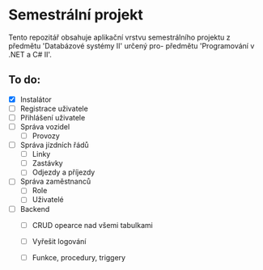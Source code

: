 # Semestrální projekt
Tento repozitář obsahuje aplikační vrstvu semestrálního projektu z předmětu 'Databázové systémy II' určený pro- předmětu 'Programování v .NET a C# II'.

## To do:
- [X] Instalátor
- [ ] Registrace uživatele
- [ ] Přihlášení uživatele
- [ ] Správa vozidel
  - [ ] Provozy
- [ ] Správa jízdních řádů
  - [ ] Linky
  - [ ] Zastávky
  - [ ] Odjezdy a příjezdy
- [ ] Správa zaměstnanců
  - [ ] Role
  - [ ] Uživatelé
- [ ] Backend
  - [ ] CRUD opearce nad všemi tabulkami
  - [ ] Vyřešit logování
  - [ ] Funkce, procedury, triggery

